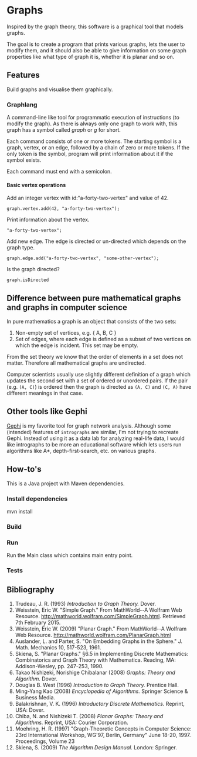 # Graphs

Inspired by the graph theory, this software is a graphical tool that models
graphs.

The goal is to create a program that prints various graphs, lets the user
to modify them, and it should also be able to give information on some graph
properties like what type of graph it is, whether it is planar and so on.

## Features

Build graphs and visualise them graphically.

### Graphlang

A command-line like tool for programmatic execution of instructions (to modify the graph). As there is always only one
graph to work with, this graph has a symbol called *graph* or *g* for short.

Each command consists of one or more tokens. The starting symbol is a graph, vertex, or an edge, followed by a chain
of zero or more tokens. If the only token is the symbol, program will print information about it if the symbol exists.

Each command must end with a semicolon.

#### Basic vertex operations

Add an integer vertex with id:"a-forty-two-vertex" and value of 42.

```
graph.vertex.add(42, "a-forty-two-vertex");
```

Print information about the vertex.

```
"a-forty-two-vertex";
```

Add new edge. The edge is directed or un-directed which depends on the graph type.

```
graph.edge.add("a-forty-two-vertex", "some-other-vertex");
```

Is the graph directed?

```
graph.isDirected
```


## Difference between pure mathematical graphs and graphs in computer science

In pure mathematics a graph is an object that consists of the two sets:

1. Non-empty set of vertices, e.g. { A, B, C }
2. Set of edges, where each edge is defined as a subset of two vertices on which the edge is incident. This set may be empty.

From the set theory we know that the order of elements in a set does not matter.
Therefore all mathematical graphs are undirected.

Computer scientists usually use slightly different definition of a graph which
updates the second set with a set of ordered or unordered pairs. If the pair
(e.g. `(A, C)`) is ordered then the graph is directed as `(A, C)` and `(C, A)`
have different meanings in that case.

## Other tools like Gephi

[Gephi](https://gephi.github.io) is my favorite tool for graph network analysis. Although some (intended) features of `intrographs` are similar, I'm not trying to recreate Gephi. Instead of using it as a data lab for analyzing real-life data, I would like intrographs to be more an educational software which lets users run algorithms like A*, depth-first-search, etc. on various graphs.

## How-to's

This is a Java project with Maven dependencies.

### Install dependencies

mvn install

### Build

### Run

Run the Main class which contains main entry point.

### Tests


## Bibliography

1. Trudeau, J. R. (1993) *Introduction to Graph Theory.* Dover.
2. Weisstein, Eric W. "Simple Graph." From MathWorld--A Wolfram Web Resource. http://mathworld.wolfram.com/SimpleGraph.html. Retrieved 7th February 2015.
3. Weisstein, Eric W. (2009) "Planar Graph." From MathWorld--A Wolfram Web Resource. http://mathworld.wolfram.com/PlanarGraph.html
4. Auslander, L. and Parter, S. "On Embedding Graphs in the Sphere." J. Math. Mechanics 10, 517-523, 1961.
5. Skiena, S. "Planar Graphs." §6.5 in Implementing Discrete Mathematics: Combinatorics and Graph Theory with Mathematica. Reading, MA: Addison-Wesley, pp. 247-253, 1990.
6. Takao Nishizeki, Norishige Chibalanar (2008) *Graphs: Theory and Algorithm.* Dover.
7. Douglas B. West (1996) *Introduction to Graph Theory.* Prentice Hall.
8. Ming-Yang Kao (2008) *Encyclopedia of Algorithms.* Springer Science & Business Media.
9. Balakrishnan, V. K. (1996) *Introductory Discrete Mathematics.* Reprint, USA: Dover.
10. Chiba, N. and Nishizeki T. (2008) *Planar Graphs: Theory and Algorithms.* Reprint, USA: Courier Corporation.
11. Moehring, H. R. (1997) "Graph-Theoretic Concepts in Computer Science: 23rd International Workshop, WG'97, Berlin, Germany" June 18-20, 1997. Proceedings, Volume 23
12. Skiena, S. (2009) *The Algorithm Design Manual.* London: Springer.
